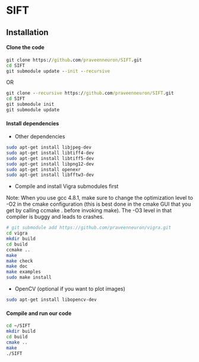 # SIFT

## Installation

#### Clone the code

```bat
git clone https://github.com/praveenneuron/SIFT.git
cd SIFT
git submodule update --init --recursive
```
OR

```bat
git clone --recursive https://github.com/praveenneuron/SIFT.git
cd SIFT
git submodule init
git submodule update
```


#### Install dependencies

+ Other dependencies

```sh
sudo apt-get install libjpeg-dev
sudo apt-get install libtiff4-dev
sudo apt-get install libtiff5-dev
sudo apt-get install libpng12-dev
sudo apt-get install openexr
sudo apt-get install libfftw3-dev
```
+ Compile and install Vigra submodules first

Note: When you use gcc 4.8.1, make sure to change the optimization
level to -O2 in the cmake configuration (this is best done in the
cmake GUI that you get by calling ccmake . before invoking make).
The -O3 level in that compiler is buggy and leads to crashes.

```sh
# git submodule add https://github.com/praveenneuron/vigra.git
cd vigra
mkdir build
cd build
ccmake ..
make
make check
make doc
make examples
sudo make install
```

+ OpenCV (optional if you want to plot images)

```sh
sudo apt-get install libopencv-dev
```

#### Compile and run our code

```bash
cd ~/SIFT
mkdir build
cd build
cmake ..
make
./SIFT
```
